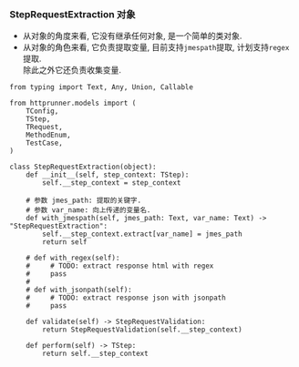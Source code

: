 ### StepRequestExtraction 对象  

- 从对象的角度来看, 它没有继承任何对象, 是一个简单的类对象.  
- 从对象的角色来看, 它负责提取变量, 目前支持`jmespath`提取, 计划支持`regex`提取.  
  除此之外它还负责收集变量.  


```python3
from typing import Text, Any, Union, Callable

from httprunner.models import (
    TConfig,
    TStep,
    TRequest,
    MethodEnum,
    TestCase,
)

class StepRequestExtraction(object):
    def __init__(self, step_context: TStep):
        self.__step_context = step_context

    # 参数 jmes_path: 提取的关键字.
    # 参数 var_name: 向上传递的变量名.  
    def with_jmespath(self, jmes_path: Text, var_name: Text) -> "StepRequestExtraction":
        self.__step_context.extract[var_name] = jmes_path
        return self

    # def with_regex(self):
    #     # TODO: extract response html with regex
    #     pass
    #
    # def with_jsonpath(self):
    #     # TODO: extract response json with jsonpath
    #     pass

    def validate(self) -> StepRequestValidation:
        return StepRequestValidation(self.__step_context)

    def perform(self) -> TStep:
        return self.__step_context
```